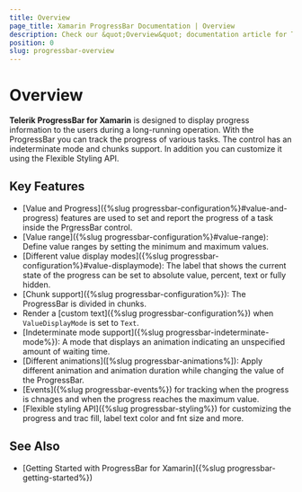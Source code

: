 ```yaml
---
title: Overview
page_title: Xamarin ProgressBar Documentation | Overview
description: Check our &quot;Overview&quot; documentation article for Telerik ProgressBar for Xamarin control.
position: 0
slug: progressbar-overview
---
```


# Overview

**Telerik ProgressBar for Xamarin** is designed to display progress information to the users during a long-running operation. With the ProgressBar you can track the progress of various tasks. The control has an indeterminate mode and chunks support. In addition you can customize it using the Flexible Styling API.  

## Key Features

* [Value and Progress]({%slug progressbar-configuration%}#value-and-progress) features are used to set and report the progress of a task inside the PrgressBar control.
* [Value range]({%slug progressbar-configuration%}#value-range): Define value ranges by setting the minimum and maximum values.
* [Different value display modes]({%slug progressbar-configuration%}#value-displaymode): The label that shows the current state of the progress can be set to absolute value, percent, text or fully hidden.
* [Chunk support]({%slug progressbar-configuration%}): The ProgressBar is divided in chunks.
* Render a [custom text]({%slug progressbar-configuration%}) when `ValueDisplayMode` is set to `Text`.
* [Indeterminate mode support]({%slug progressbar-indeterminate-mode%}): A mode that displays an animation indicating an unspecified amount of waiting time.
* [Different animations]([%slug progressbar-animations%]): Apply different animation and animation duration while changing the value of the ProgressBar.
* [Events]({%slug progressbar-events%}) for tracking when the progress is chnages and when the progress reaches the maximum value.  
* [Flexible styling API]({%slug progressbar-styling%}) for customizing the progress and trac fill, label text color and fnt size and more.

## See Also

- [Getting Started with ProgressBar for Xamarin]({%slug progressbar-getting-started%})
